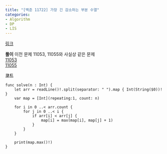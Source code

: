 ```yaml
---
title: "[백준 11722] 가장 긴 감소하는 부분 수열"
categories:
- Algorithm
- DP
- LIS
---
```


[링크](https://www.acmicpc.net/problem/11722)

**풀이**
이전 문제 11053, 11055와 사실상 같은 문제<br>
[11053](https://sweetfood-dev.github.io/algorithm/dp/lis/BOJ11053-DP/)<br>
[11055](https://sweetfood-dev.github.io/algorithm/dp/lis/BOJ11055-DP/)<br>

**코드**
```
func solve(n : Int) {
    let arr = readLine()!.split(separator: " ").map { Int(String($0))! }
    var map = [Int](repeating:1, count: n)
    
    for i in 0 ..< arr.count {
        for j in 0 ..< i {
            if arr[i] < arr[j] {
                map[i] = max(map[i], map[j] + 1)
            }
        }
    }
    
    print(map.max()!)
}
```
